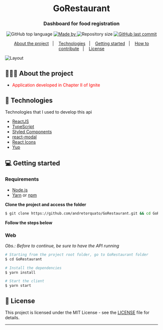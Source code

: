 <h1 align="center">
  GoRestaurant
</h1>

<h3 align="center">
  Dashboard for food registration
</h3>

<p align="center">
  <img alt="GitHub top language" src="https://img.shields.io/github/languages/top/andretorquato/GoRestaurant">

  <a href="https://www.linkedin.com/in/andretorquatoo/">
    <img alt="Made by" src="https://img.shields.io/badge/made%20by-Andre%20Torquato-gree">
  </a>
  
  <img alt="Repository size" src="https://img.shields.io/github/repo-size/andretorquato/GoRestaurant">
  
  <a href="https://github.com/andretorquato/GoRestaurant/commits/main">
    <img alt="GitHub last commit" src="https://img.shields.io/github/last-commit/andretorquato/GoRestaurant">
  </a>
</p>

<p align="center">
  <a href="#-about-the-project">About the project</a>&nbsp;&nbsp;&nbsp;|&nbsp;&nbsp;&nbsp;
  <a href="#-technologies">Technologies</a>&nbsp;&nbsp;&nbsp;|&nbsp;&nbsp;&nbsp;
  <a href="#-getting-started">Getting started</a>&nbsp;&nbsp;&nbsp;|&nbsp;&nbsp;&nbsp;
  <a href="#-how-to-contribute">How to contribute</a>&nbsp;&nbsp;&nbsp;|&nbsp;&nbsp;&nbsp;
  <a href="#-license">License</a>
</p>

<img alt="Layout" src="https://res.cloudinary.com/andretorquato/image/upload/v1619968617/readmes/GoRestaurant_g0uwg9.jpg">

## 👨🏻‍💻 About the project

- <p style="color: red;">Application developed in Chapter II of Ignite</p>

## 🚀 Technologies

Technologies that I used to develop this api

- [ReactJS](https://reactjs.org/)
- [TypeScript](https://www.typescriptlang.org/)
- [Styled Components](https://styled-components.com/)
- [react-modal](https://github.com/reactjs/react-modal)
- [React Icons](https://react-icons.netlify.com/#/)
- [Yup](https://github.com/jquense/yup)


## 💻 Getting started

### Requirements

- [Node.js](https://nodejs.org/en/)
- [Yarn](https://classic.yarnpkg.com/) or [npm](https://www.npmjs.com/)

**Clone the project and access the folder**

```bash
$ git clone https://github.com/andretorquato/GoRestaurant.git && cd GoRestaurant
```

**Follow the steps below**

### Web

_Obs.: Before to continue, be sure to have the API running_

```bash
# Starting from the project root folder, go to GoRestaurant folder
$ cd GoRestaurant

# Install the dependencies
$ yarn install

# Start the client
$ yarn start
```


## 📝 License

This project is licensed under the MIT License - see the [LICENSE](LICENSE) file for details.

---
